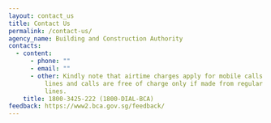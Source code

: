 ```yaml
---
layout: contact_us
title: Contact Us
permalink: /contact-us/
agency_name: Building and Construction Authority
contacts:
  - content:
      - phone: ""
      - email: ""
      - other: Kindly note that airtime charges apply for mobile calls to 1800 service
          lines and calls are free of charge only if made from regular land
          lines.
    title: 1800-3425-222 (1800-DIAL-BCA)
feedback: https://www2.bca.gov.sg/feedback/
---
```

